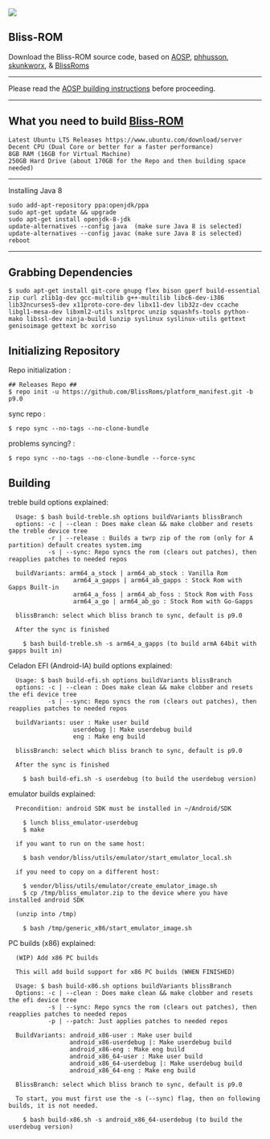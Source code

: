 <img src="https://i.imgur.com/0GnrwaU.png">

Bliss-ROM
-----------------------
Download the Bliss-ROM source code, based on [AOSP](https://android.googlesource.com), [phhusson](https://github.com/phhusson/treble_manifest), [skunkworx](https://github.com/skunkworkx/platform_manifest), & [BlissRoms](https://github.com/BlissRoms/platform_manifest)

---------------------------------------------------

Please read the [AOSP building instructions](http://source.android.com/source/index.html) before proceeding.

-----------------------
What you need to build [Bliss-ROM](https://github.com/BlissROMs/platform_manifest)
-----------------------

    Latest Ubuntu LTS Releases https://www.ubuntu.com/download/server
    Decent CPU (Dual Core or better for a faster performance)
    8GB RAM (16GB for Virtual Machine)
    250GB Hard Drive (about 170GB for the Repo and then building space needed)
  
-----------------------

Installing Java 8

    sudo add-apt-repository ppa:openjdk/ppa
    sudo apt-get update && upgrade
    sudo apt-get install openjdk-8-jdk
    update-alternatives --config java  (make sure Java 8 is selected)
    update-alternatives --config javac (make sure Java 8 is selected)
    reboot
    
-----------------------

Grabbing Dependencies
-----------------------

    $ sudo apt-get install git-core gnupg flex bison gperf build-essential zip curl zlib1g-dev gcc-multilib g++-multilib libc6-dev-i386  lib32ncurses5-dev x11proto-core-dev libx11-dev lib32z-dev ccache libgl1-mesa-dev libxml2-utils xsltproc unzip squashfs-tools python-mako libssl-dev ninja-build lunzip syslinux syslinux-utils gettext genisoimage gettext bc xorriso

Initializing Repository
-----------------------

Repo initialization :
    
    ## Releases Repo ##
    $ repo init -u https://github.com/BlissRoms/platform_manifest.git -b p9.0

sync repo :

    $ repo sync --no-tags --no-clone-bundle
    
problems syncing? :

    $ repo sync --no-tags --no-clone-bundle --force-sync

Building
--------
treble build options explained:

      Usage: $ bash build-treble.sh options buildVariants blissBranch
      options: -c | --clean : Does make clean && make clobber and resets the treble device tree
               -r | --release : Builds a twrp zip of the rom (only for A partition) default creates system.img
               -s | --sync: Repo syncs the rom (clears out patches), then reapplies patches to needed repos
      
      buildVariants: arm64_a_stock | arm64_ab_stock : Vanilla Rom
                      arm64_a_gapps | arm64_ab_gapps : Stock Rom with Gapps Built-in
                      arm64_a_foss | arm64_ab_foss : Stock Rom with Foss
                      arm64_a_go | arm64_ab_go : Stock Rom with Go-Gapps
      
      blissBranch: select which bliss branch to sync, default is p9.0
      
      After the sync is finished
      
        $ bash build-treble.sh -s arm64_a_gapps (to build armA 64bit with gapps built in)
      
Celadon EFI (Android-IA) build options explained:

      Usage: $ bash build-efi.sh options buildVariants blissBranch
      options: -c | --clean : Does make clean && make clobber and resets the efi device tree
               -s | --sync: Repo syncs the rom (clears out patches), then reapplies patches to needed repos
      
      buildVariants: user : Make user build
                      userdebug |: Make userdebug build
                      eng : Make eng build
      
      blissBranch: select which bliss branch to sync, default is p9.0

      After the sync is finished

        $ bash build-efi.sh -s userdebug (to build the userdebug version)

emulator builds explained:
  
      Precondition: android SDK must be installed in ~/Android/SDK

        $ lunch bliss_emulator-userdebug
        $ make

      if you want to run on the same host:

        $ bash vendor/bliss/utils/emulator/start_emulator_local.sh

      if you need to copy on a different host:

        $ vendor/bliss/utils/emulator/create_emulator_image.sh
        $ cp /tmp/bliss_emulator.zip to the device where you have installed android SDK
  
      (unzip into /tmp)

        $ bash /tmp/generic_x86/start_emulator_image.sh

PC builds (x86) explained:
	  
	  (WIP) Add x86 PC builds

	  This will add build support for x86 PC builds (WHEN FINISHED)

	  Usage: $ bash build-x86.sh options buildVariants blissBranch
	  Options: -c | --clean : Does make clean && make clobber and resets the efi device tree
	    	   -s | --sync: Repo syncs the rom (clears out patches), then reapplies patches to needed repos
			   -p | --patch: Just applies patches to needed repos

	  BuildVariants: android_x86-user : Make user build
				     android_x86-userdebug |: Make userdebug build
				     android_x86-eng : Make eng build
				     android_x86_64-user : Make user build
				     android_x86_64-userdebug |: Make userdebug build
				     android_x86_64-eng : Make eng build

	  BlissBranch: select which bliss branch to sync, default is p9.0

	  To start, you must first use the -s (--sync) flag, then on following builds, it is not needed.

	    $ bash build-x86.sh -s android_x86_64-userdebug (to build the userdebug version)

